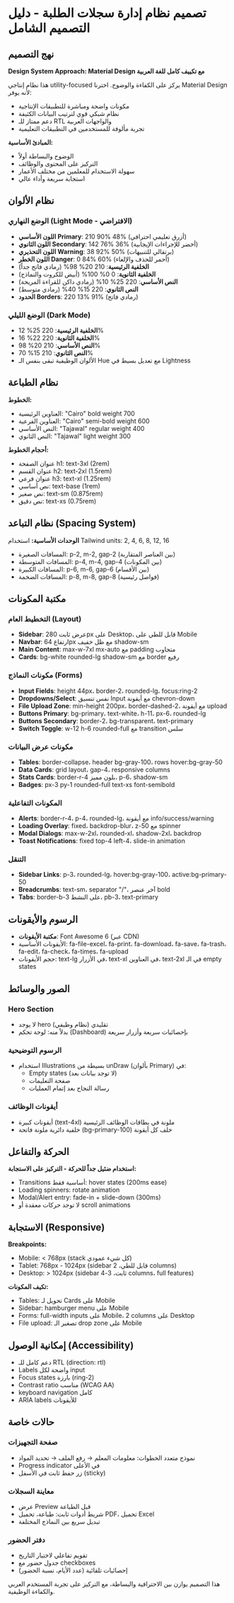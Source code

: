 # تصميم نظام إدارة سجلات الطلبة - دليل التصميم الشامل

## نهج التصميم

**Design System Approach: Material Design مع تكييف كامل للغة العربية**

هذا نظام إنتاجي utility-focused يركز على الكفاءة والوضوح. اخترنا Material Design لأنه يوفر:
- مكونات واضحة ومباشرة للتطبيقات الإنتاجية
- نظام شبكي قوي لترتيب البيانات الكثيفة
- دعم ممتاز للـ RTL والواجهات العربية
- تجربة مألوفة للمستخدمين في التطبيقات التعليمية

**المبادئ الأساسية:**
- الوضوح والبساطة أولاً
- التركيز على المحتوى والوظائف
- سهولة الاستخدام للمعلمين من مختلف الأعمار
- استجابة سريعة وأداء عالي

## نظام الألوان

### الوضع النهاري (Light Mode - الافتراضي)
- **اللون الأساسي Primary**: 210 90% 48% (أزرق تعليمي احترافي)
- **اللون الثانوي Secondary**: 142 76% 36% (أخضر للإجراءات الإيجابية)
- **اللون التحذيري Warning**: 38 92% 50% (برتقالي للتنبيهات)
- **اللون الخطر Danger**: 0 84% 60% (أحمر للحذف والإلغاء)
- **الخلفية الرئيسية**: 210 20% 98% (رمادي فاتح جداً)
- **الخلفية الثانوية**: 0 0% 100% (أبيض للكروت والنماذج)
- **النص الأساسي**: 220 25% 10% (رمادي داكن للقراءة المريحة)
- **النص الثانوي**: 220 15% 40% (رمادي متوسط)
- **الحدود Borders**: 220 13% 91% (رمادي فاتح)

### الوضع الليلي (Dark Mode)
- **الخلفية الرئيسية**: 220 25% 12%
- **الخلفية الثانوية**: 220 22% 16%
- **النص الأساسي**: 210 20% 98%
- **النص الثانوي**: 210 15% 70%
- الألوان الوظيفية تبقى بنفس الـ Hue مع تعديل بسيط في Lightness

## نظام الطباعة

**الخطوط:**
- العناوين الرئيسية: "Cairo" bold weight 700
- العناوين الفرعية: "Cairo" semi-bold weight 600
- النص الأساسي: "Tajawal" regular weight 400
- النص الثانوي: "Tajawal" light weight 300

**أحجام الخطوط:**
- عنوان الصفحة h1: text-3xl (2rem)
- عنوان القسم h2: text-2xl (1.5rem)
- عنوان فرعي h3: text-xl (1.25rem)
- نص أساسي: text-base (1rem)
- نص صغير: text-sm (0.875rem)
- نص دقيق: text-xs (0.75rem)

## نظام التباعد (Spacing System)

**الوحدات الأساسية:** استخدام Tailwind units: 2, 4, 6, 8, 12, 16
- المسافات الصغيرة: p-2, m-2, gap-2 (بين العناصر المتقاربة)
- المسافات المتوسطة: p-4, m-4, gap-4 (بين المكونات)
- المسافات الكبيرة: p-6, m-6, gap-6 (بين الأقسام)
- المسافات الضخمة: p-8, m-8, gap-8 (فواصل رئيسية)

## مكتبة المكونات

### التخطيط العام (Layout)
- **Sidebar**: عرض ثابت 280px على Desktop، قابل للطي على Mobile
- **Navbar**: ارتفاع 64px مع ظل خفيف shadow-sm
- **Main Content**: max-w-7xl mx-auto مع padding متجاوب
- **Cards**: bg-white rounded-lg shadow-sm مع border رفيع

### مكونات النماذج (Forms)
- **Input Fields**: height 44px، border-2، rounded-lg، focus:ring-2
- **Dropdowns/Select**: نفس تنسيق Input مع أيقونة chevron-down
- **File Upload Zone**: min-height 200px، border-dashed-2، مع أيقونة upload
- **Buttons Primary**: bg-primary، text-white، h-11، px-6، rounded-lg
- **Buttons Secondary**: border-2، bg-transparent، text-primary
- **Switch Toggle**: w-12 h-6 rounded-full مع transition سلس

### مكونات عرض البيانات
- **Tables**: border-collapse، header bg-gray-100، rows hover:bg-gray-50
- **Data Cards**: grid layout، gap-4، responsive columns
- **Stats Cards**: border-r-4 بلون مميز، p-6، shadow-sm
- **Badges**: px-3 py-1 rounded-full text-xs font-semibold

### المكونات التفاعلية
- **Alerts**: border-r-4، p-4، rounded-lg، مع أيقونة info/success/warning
- **Loading Overlay**: fixed، backdrop-blur، z-50 مع spinner
- **Modal Dialogs**: max-w-2xl، rounded-xl، shadow-2xl، backdrop
- **Toast Notifications**: fixed top-4 left-4، slide-in animation

### التنقل
- **Sidebar Links**: p-3، rounded-lg، hover:bg-gray-100، active:bg-primary-50
- **Breadcrumbs**: text-sm، separator "/"، آخر عنصر bold
- **Tabs**: border-b-3 على النشط، pb-3، text-primary

## الرسوم والأيقونات

- **مكتبة الأيقونات**: Font Awesome 6 (عبر CDN)
- الأيقونات الأساسية: fa-file-excel، fa-print، fa-download، fa-save، fa-trash، fa-edit، fa-check، fa-times، fa-upload
- حجم الأيقونات: text-lg في الأزرار، text-xl في العناوين، text-2xl في الـ empty states

## الصور والوسائط

### Hero Section
- لا يوجد hero تقليدي (نظام وظيفي)
- بدلاً منه: لوحة تحكم (Dashboard) بإحصائيات سريعة وأزرار سريعة

### الرسوم التوضيحية
- استخدام Illustrations بسيطة من unDraw (بألوان Primary) في:
  - Empty states (لا توجد بيانات بعد)
  - صفحة التعليمات
  - رسالة النجاح بعد إتمام العمليات

### أيقونات الوظائف
- أيقونات كبيرة (text-4xl) ملونة في بطاقات الوظائف الرئيسية
- خلفية دائرية ملونة فاتحة (bg-primary-100) خلف كل أيقونة

## الحركة والتفاعل

**استخدام ضئيل جداً للحركة - التركيز على الاستجابة:**
- Transitions أساسية فقط: hover states (200ms ease)
- Loading spinners: rotate animation
- Modal/Alert entry: fade-in + slide-down (300ms)
- لا توجد حركات معقدة أو scroll animations

## الاستجابة (Responsive)

**Breakpoints:**
- Mobile: < 768px (stack كل شيء عمودي)
- Tablet: 768px - 1024px (sidebar قابل للطي، 2 columns)
- Desktop: > 1024px (sidebar ثابت، 3-4 columns، full features)

**تكيف المكونات:**
- Tables: تحويل لـ Cards على Mobile
- Sidebar: hamburger menu على Mobile
- Forms: full-width inputs على Mobile، 2 columns على Desktop
- File upload: تصغير الـ drop zone على Mobile

## إمكانية الوصول (Accessibility)

- دعم كامل للـ RTL (direction: rtl)
- Labels واضحة لكل input
- Focus states بارزة (ring-2)
- Contrast ratio مناسب (WCAG AA)
- keyboard navigation كامل
- ARIA labels للأيقونات

## حالات خاصة

### صفحة التجهيزات
- نموذج متعدد الخطوات: معلومات المعلم → رفع الملف → تحديد المواد
- Progress indicator في الأعلى
- زر حفظ ثابت في الأسفل (sticky)

### معاينة السجلات
- عرض Preview قبل الطباعة
- شريط أدوات ثابت: طباعة، تحميل PDF، تحميل Excel
- تبديل سريع بين النماذج المختلفة

### دفتر الحضور
- تقويم تفاعلي لاختيار التاريخ
- جدول حضور مع checkboxes
- إحصائيات تلقائية (عدد الأيام، نسبة الحضور)

هذا التصميم يوازن بين الاحترافية والبساطة، مع التركيز على تجربة المستخدم العربي والكفاءة الوظيفية.